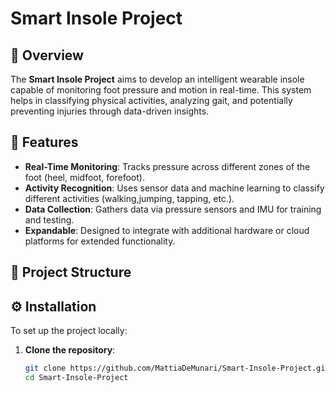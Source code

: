 # Smart Insole Project

## 📌 Overview

The **Smart Insole Project** aims to develop an intelligent wearable insole capable of monitoring foot pressure and motion in real-time. This system helps in classifying physical activities, analyzing gait, and potentially preventing injuries through data-driven insights.

## 🚀 Features

- **Real-Time Monitoring**: Tracks pressure across different zones of the foot (heel, midfoot, forefoot).
- **Activity Recognition**: Uses sensor data and machine learning to classify different activities (walking,jumping, tapping, etc.).
- **Data Collection**: Gathers data via pressure sensors and IMU for training and testing.
- **Expandable**: Designed to integrate with additional hardware or cloud platforms for extended functionality.

## 📁 Project Structure



## ⚙️ Installation

To set up the project locally:

1. **Clone the repository**:
   ```bash
   git clone https://github.com/MattiaDeMunari/Smart-Insole-Project.git
   cd Smart-Insole-Project


